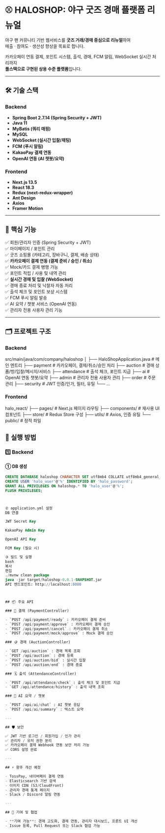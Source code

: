 # ⚾ HALOSHOP: 야구 굿즈 경매 플랫폼 리뉴얼

야구 팬 커뮤니티 기반 웹서비스를 **굿즈 거래/경매 중심으로 리뉴얼**하여  
매출 · 참여도 · 생산성 향상을 목표로 합니다.

카카오페이 연동 결제, 포인트 시스템, 출석, 경매, FCM 알림, WebSocket 실시간 처리까지  
**풀스택으로 구현된 상용 수준 플랫폼**입니다.

---

## 🛠️ 기술 스택

### Backend
- **Spring Boot 2.7.14 (Spring Security + JWT)**
- **Java 11**
- **MyBatis (쿼리 매핑)**
- **MySQL**
- **WebSocket (실시간 입찰/채팅)**
- **FCM (푸시 알림)**
- **KakaoPay 결제 연동**
- **OpenAI 연동 (AI 챗봇/요약)**

### Frontend
- **Next.js 13.5**
- **React 18.3**
- **Redux (next-redux-wrapper)**
- **Ant Design**
- **Axios**
- **Framer Motion**

---

## 🚩 핵심 기능

✅ 회원/관리자 인증 (Spring Security + JWT)  
✅ 마이페이지 / 포인트 관리  
✅ 굿즈 쇼핑몰 (카테고리, 장바구니, 결제, 배송 상태)  
✅ **카카오페이 결제 연동 (결제 준비 / 승인 / 취소)**  
✅ Mock/카드 결제 병행 가능  
✅ 포인트 적립 / 사용 및 내역 관리  
✅ **실시간 경매 및 입찰 (WebSocket)**  
✅ 경매 종료 처리 및 낙찰자 자동 처리  
✅ 출석 체크 및 포인트 보상 시스템  
✅ FCM 푸시 알림 발송  
✅ AI 요약 / 챗봇 서비스 (OpenAI 연동)  
✅ 관리자 전용 사용자 관리 기능

---

## 🗂️ 프로젝트 구조

### Backend
src/main/java/com/company/haloshop
│
├── HaloShopApplication.java # 메인 엔트리
├── payment # 카카오페이, 결제/취소/승인 처리
├── auction # 경매 상품/방/입찰/메시지/서비스
├── attendance # 출석 체크, 포인트 지급
├── ai # OpenAI 연동 챗봇/요약
├── admin # 관리자 전용 사용자 관리
├── order # 주문 관리
├── security # JWT 인증/인가, 필터, 유틸
└── ...

### Frontend
halo_react/
├── pages/ # Next.js 페이지 라우팅
├── components/ # 재사용 UI 컴포넌트
├── store/ # Redux Store 구성
├── utils/ # Axios, 인증 유틸
└── public/ # 정적 파일


## 🚀 실행 방법

### 1️⃣ Backend

#### ① DB 생성
```sql
CREATE DATABASE haloshop CHARACTER SET utf8mb4 COLLATE utf8mb4_general_ci;
CREATE USER 'halo_user'@'%' IDENTIFIED BY 'halo_password';
GRANT ALL PRIVILEGES ON haloshop.* TO 'halo_user'@'%';
FLUSH PRIVILEGES;



② application.yml 설정
DB 연결

JWT Secret Key

KakaoPay Admin Key

OpenAI API Key

FCM Key (필요 시)

③ 빌드 및 실행
bash
복사
편집
./mvnw clean package
java -jar target/haloshop-0.0.1-SNAPSHOT.jar
API 엔드포인트: http://localhost:8080



## 📦 주요 API

### 🧾 결제 (PaymentController)

- `POST /api/payment/ready` : 카카오페이 결제 준비
- `POST /api/payment/approve` : 카카오페이 결제 승인
- `POST /api/payment/cancel` : 카카오페이 결제 취소
- `POST /api/payment/mock/approve` : Mock 결제 승인

### 🪙 경매 (AuctionController)

- `GET /api/auction` : 경매 목록 조회
- `POST /api/auction` : 경매 등록
- `POST /api/auction/bid` : 실시간 입찰
- `POST /api/auction/end` : 경매 종료

### 🗓️ 출석 (AttendanceController)

- `POST /api/attendance/check` : 출석 체크 및 포인트 지급
- `GET /api/attendance/history` : 출석 내역 조회

### 🤖 AI 요약 / 챗봇

- `POST /api/ai/chat` : AI 챗봇 응답
- `POST /api/ai/summary` : 텍스트 요약

---

## 🛡️ 보안

✅ JWT 기반 로그인 / 회원가입 / 인가 관리  
✅ 관리자 / 유저 권한 분리  
✅ 카카오페이 결제 Webhook 연동 보안 처리 가능  
✅ CORS 설정 완료

---

## ⚡ 향후 개선 예정

- TossPay, 네이버페이 결제 연동
- Elasticsearch 기반 검색
- 이미지 CDN (S3/CloudFront)
- 관리자 경매 통계 페이지
- Slack / Discord 알림 연동

---

## 👥 기여 및 협업

- **기여 가능**: 경매 고도화, 결제 연동, 관리자 대시보드, 프론트 UI 개선
- Issue 등록, Pull Request 또는 Slack 협업 가능
